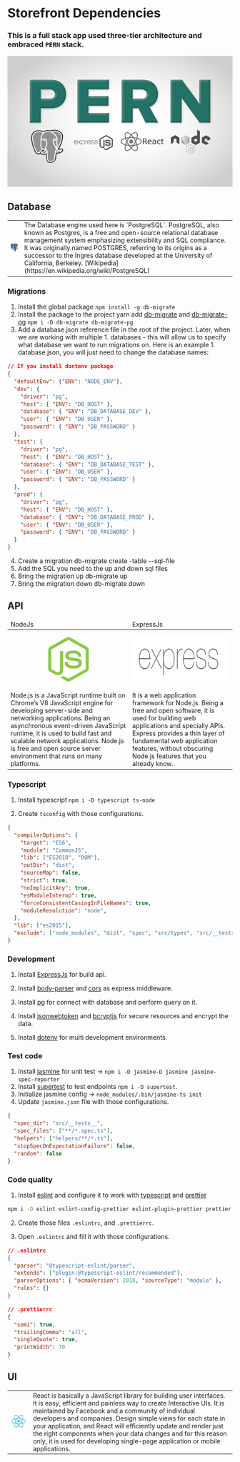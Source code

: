 # Storefront Dependencies
### This is a full stack app used three-tier architecture and embraced `PERN` stack.

<p align="center">
  <img hight="20px" src="./assets/images/pern-stack.png" />
</p>

## Database

<table style="width: 100%;">
   <tbody>
        <tr>
            <td>
                <img style="max-width: 100%;" src="./assets/images/postgres.png">
            </td>
            <td>
                The Database engine used here is `PostgreSQL`. PostgreSQL, also known as Postgres, is a free and open-source relational database management system emphasizing extensibility and SQL compliance. It was originally named POSTGRES, referring to its origins as a successor to the Ingres database developed at the University of California, Berkeley. [Wikipedia](https://en.wikipedia.org/wiki/PostgreSQL)
            </td>
        </tr>
    </tbody>
</table>

### Migrations


1. Install the global package `npm install -g db-migrate`
2. Install the package to the project yarn add [db-migrate](https://www.npmjs.com/package/db-migrate) and [db-migrate-pg](https://www.npmjs.com/package/db-migrate-pg) `npm i -D db-migrate db-migrate-pg`
3. Add a database.json reference file in the root of the project. Later, when we are working with multiple 1. databases - this will allow us to specify what database we want to run migrations on. Here is an example 1. database.json, you will just need to change the database names:

```json
// If you install dontenv package 
{
  "defaultEnv": {"ENV": "NODE_ENV"},
  "dev": {
    "driver": "pg",
    "host": { "ENV": "DB_HOST" },
    "database": { "ENV": "DB_DATABASE_DEV" },
    "user": { "ENV": "DB_USER" },
    "password": { "ENV": "DB_PASSWORD" }
  },
  "test": {
    "driver": "pg",
    "host": { "ENV": "DB_HOST" },
    "database": { "ENV": "DB_DATABASE_TEST" },
    "user": { "ENV": "DB_USER" },
    "password": { "ENV": "DB_PASSWORD" }
  },
  "prod": {
    "driver": "pg",
    "host": { "ENV": "DB_HOST" },
    "database": { "ENV": "DB_DATABASE_PROD" },
    "user": { "ENV": "DB_USER" },
    "password": { "ENV": "DB_PASSWORD" }
  }
}

```
4. Create a migration db-migrate create <table-name>-table --sql-file
5. Add the SQL you need to the up and down sql files
6. Bring the migration up db-migrate up
7. Bring the migration down db-migrate down


## API

<table style="width: 100%;">
    <thead>
        <tr>
            <td>NodeJs</td>
            <td>ExpressJs</td>
        </tr>
    </thead>
    <tbody>
        <tr>
          <td>
            <p align="center">
                <img  style="max-width: 100%; height: 100px" src="./assets/images/nodejs.png">
            </p>
          </td>
          <td>
            <p align="center">
                <img  style="max-width: 100%; height: 100px" src="./assets/images/expressjs.png">
            </p>          
          </td>
        </tr>
        <tr>
          <td>
            Node.js is a JavaScript runtime built on Chrome’s V8 JavaScript engine for developing server-side and networking applications. Being an asynchronous event-driven JavaScript runtime, it is used to build fast and scalable network applications. Node.js is free and open source server environment that runs on many platforms.
          </td>
          <td>
            It is a web application framework for Node.js. Being a free and open software, it is used for building web applications and specially APIs. Express provides a thin layer of fundamental web application features, without obscuring Node.js features that you already know.
          </td>
        </tr>
    </tbody>
</table>

### Typescript

1. Install typescript `npm i -D typescript ts-node`

2. Create `tsconfig` with those configurations.

```json
{
  "compilerOptions": {
    "target": "ES6",
    "module": "CommonJS",
    "lib": ["ES2018", "DOM"], 
    "outDir": "dist",
    "sourceMap": false,
    "strict": true,
    "noImplicitAny": true,
    "esModuleInterop": true,
    "forceConsistentCasingInFileNames": true,
    "moduleResolution": "node",
  },
  "lib": ["es2015"],
  "exclude": ["node_modules", "dist", "spec", "src/types", "src/__tests__"]
}
```

### Development 

1. Install [ExpressJs](https://expressjs.com/) for build api.

2. Install [body-parser](https://www.npmjs.com/package/body-parser) and [cors](https://www.npmjs.com/package/cors) as express middleware.

3. Install [pg](https://node-postgres.com/) for connect with database and perform query on it.

4. Install [jsonwebtoken](https://www.npmjs.com/package/jsonwebtoken) and [bcryptjs](https://www.npmjs.com/package/bcryptjs) for secure resources and encrypt the data.

5. Install [dotenv](https://www.npmjs.com/package/dotenv) for multi development environments.

### Test code

1. Install [jasmine](https://jasmine.github.io/) for unit test -> `npm i -D jasmine-D jasmine jasmine-spec-reporter`
2. Install [supertest](https://www.npmjs.com/package/supertest) to test endpoints `npm i -D supertest`.  
3. Initialize jasmine config -> `node_modules/.bin/jasmine-ts init`
4. Update `jasmine.json` file with those configurations.

```json
{
  "spec_dir": "src/__tests__",
  "spec_files": ["**/*.spec.ts"],
  "helpers": ["helpers/**/*.ts"],
  "stopSpecOnExpectationFailure": false,
  "random": false
}
```

### Code quality

1. Install [eslint](https://eslint.org/) and configure it to work with [typescript](https://www.typescriptlang.org/) and [prettier](https://prettier.io/) 

```bash
npm i -D eslint eslint-config-prettier eslint-plugin-prettier prettier @typescript-eslint/eslint-plugin @typescript-eslint/parser
```

2. Create those files `.eslintrc`, and `.prettierrc`.

3. Open `.eslintrc` and fill it with those configurations.

```json
// .eslintrc
{
  "parser": "@typescript-eslint/parser",
  "extends": ["plugin:@typescript-eslint/recommended"],
  "parserOptions": { "ecmaVersion": 2018, "sourceType": "module" },
  "rules": {}
}
```

```json
// .prettierrc 
{
  "semi": true,
  "trailingComma": "all",
  "singleQuote": true,
  "printWidth": 70
}
```

## UI

<table style="width: 100%;">
   <tbody>
        <tr>
            <td>
                <img style="max-width: 100%;" src="./assets/images/reactjs.png">
            </td>
            <td>
                React is basically a JavaScript library for building user interfaces. It is easy, efficient and painless way to create Interactive UIs. It is maintained by Facebook and a community of individual developers and companies. Design simple views for each state in your application, and React will efficiently update and render just the right components when your data changes and for this reason only, it is used for developing single-page application or mobile applications.
            </td>
        </tr>
   </tbody>
</table>
